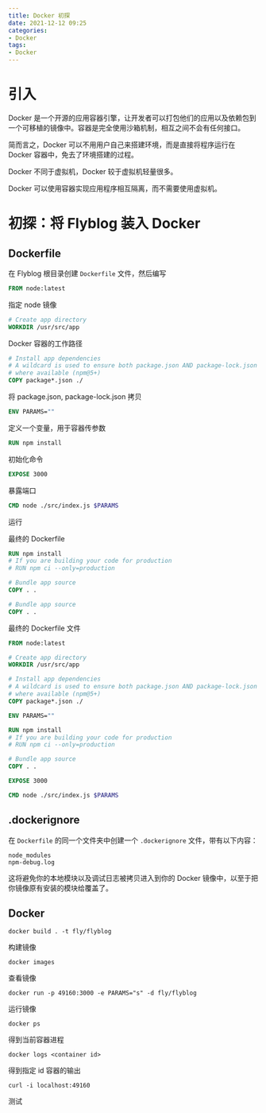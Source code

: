 ```yaml
---
title: Docker 初探
date: 2021-12-12 09:25
categories:
- Docker
tags:
- Docker
---
```


# 引入

Docker 是一个开源的应用容器引擎，让开发者可以打包他们的应用以及依赖包到一个可移植的镜像中。容器是完全使用沙箱机制，相互之间不会有任何接口。

简而言之，Docker 可以不用用户自己来搭建环境，而是直接将程序运行在 Docker 容器中，免去了环境搭建的过程。

Docker 不同于虚拟机，Docker 较于虚拟机轻量很多。

Docker 可以使用容器实现应用程序相互隔离，而不需要使用虚拟机。
<!-- more -->

# 初探：将 Flyblog 装入 Docker

## Dockerfile

在 Flyblog 根目录创建 `Dockerfile` 文件，然后编写

```dockerfile
FROM node:latest
```
指定 node 镜像

```dockerfile
# Create app directory
WORKDIR /usr/src/app
```
Docker 容器的工作路径

```dockerfile
# Install app dependencies
# A wildcard is used to ensure both package.json AND package-lock.json are copied
# where available (npm@5+)
COPY package*.json ./
```
将 package.json, package-lock.json 拷贝

```dockerfile
ENV PARAMS=""
```
定义一个变量，用于容器传参数

```dockerfile
RUN npm install
```
初始化命令

```dockerfile
EXPOSE 3000
```
暴露端口

```dockerfile
CMD node ./src/index.js $PARAMS
```
运行

最终的 Dockerfile
```dockerfile
RUN npm install
# If you are building your code for production
# RUN npm ci --only=production
```

```dockerfile
# Bundle app source
COPY . .
```

```dockerfile
# Bundle app source
COPY . .
```

最终的 Dockerfile 文件
```dockerfile
FROM node:latest

# Create app directory
WORKDIR /usr/src/app

# Install app dependencies
# A wildcard is used to ensure both package.json AND package-lock.json are copied
# where available (npm@5+)
COPY package*.json ./

ENV PARAMS=""

RUN npm install
# If you are building your code for production
# RUN npm ci --only=production

# Bundle app source
COPY . .

EXPOSE 3000

CMD node ./src/index.js $PARAMS
```

## .dockerignore

在 `Dockerfile` 的同一个文件夹中创建一个 `.dockerignore` 文件，带有以下内容：

```
node_modules
npm-debug.log
```

这将避免你的本地模块以及调试日志被拷贝进入到你的 Docker 镜像中，以至于把你镜像原有安装的模块给覆盖了。

## Docker

```
docker build . -t fly/flyblog
```

构建镜像

```
docker images
```

查看镜像

```
docker run -p 49160:3000 -e PARAMS="s" -d fly/flyblog
```

运行镜像

```
docker ps
```

得到当前容器进程

```
docker logs <container id>
```

得到指定 id 容器的输出

```
curl -i localhost:49160
```

测试